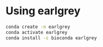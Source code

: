 # Using earlgrey 

```bash
conda create -n earlgrey
conda activate earlgrey
conda install -c bioconda earlgrey
```
